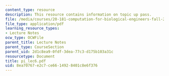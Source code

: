 ```yaml
---
content_type: resource
description: This resource contains information on topic up pass.
file: /media/courses/20-181-computation-for-biological-engineers-fall-2006/8ea70767e2c7ce6614928401c8e6f376_pi_lec6.pdf
file_type: application/pdf
learning_resource_types:
- Lecture Notes
ocw_type: OCWFile
parent_title: Lecture Notes
parent_type: CourseSection
parent_uid: 2d1c8ea9-0fdf-3dea-77c3-d175b103a31c
resourcetype: Document
title: pi_lec6.pdf
uid: 8ea70767-e2c7-ce66-1492-8401c8e6f376
---
```

